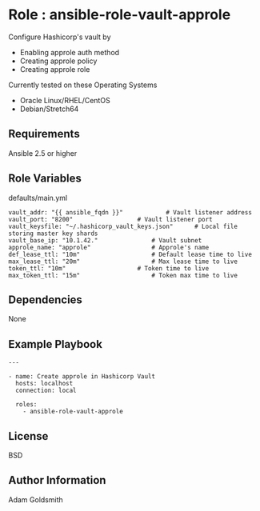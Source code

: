 Role : ansible-role-vault-approle
=================================

Configure Hashicorp's vault by
* Enabling approle auth method
* Creating approle policy
* Creating approle role

Currently tested on these Operating Systems
* Oracle Linux/RHEL/CentOS
* Debian/Stretch64

Requirements
------------

Ansible 2.5 or higher

Role Variables
--------------

defaults/main.yml
```
vault_addr: "{{ ansible_fqdn }}"			# Vault listener address
vault_port: "8200"					# Vault listener port
vault_keysfile: "~/.hashicorp_vault_keys.json"		# Local file storing master key shards
vault_base_ip: "10.1.42."				# Vault subnet
approle_name: "approle"					# Approle's name
def_lease_ttl: "10m"					# Default lease time to live
max_lease_ttl: "20m"					# Max lease time to live
token_ttl: "10m"					# Token time to live
max_token_ttl: "15m"					# Token max time to live
```

Dependencies
------------

None

Example Playbook
----------------

```
---

- name: Create approle in Hashicorp Vault
  hosts: localhost
  connection: local

  roles:
    - ansible-role-vault-approle
```

License
-------

BSD

Author Information
------------------

Adam Goldsmith

